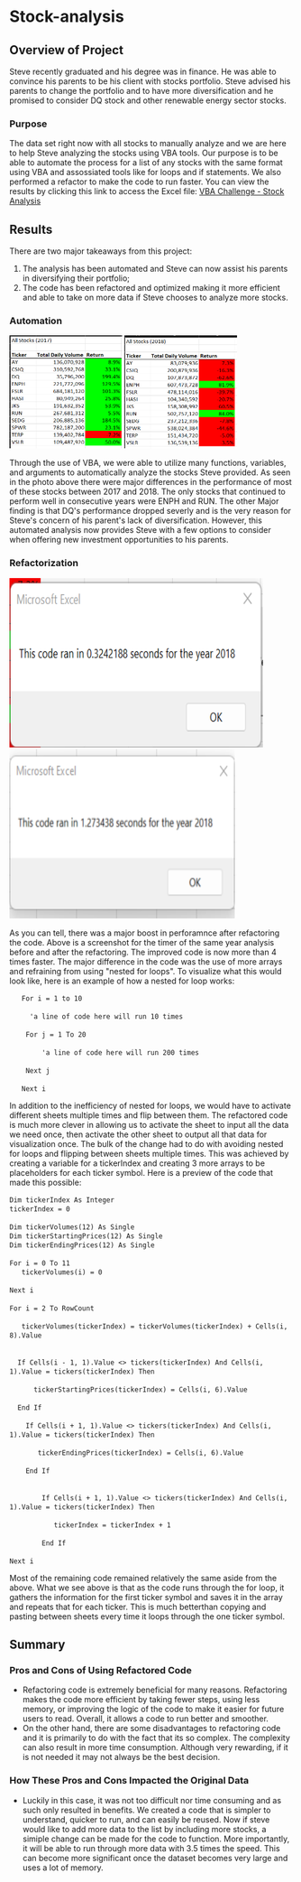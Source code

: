 # Stock-analysis

## Overview of Project
Steve recently graduated and his degree was in finance. He was able to convince his parents to be his client with stocks portfolio. Steve advised his parents to change the portfolio and to have more diversification and he promised to consider DQ stock and other renewable energy sector stocks. 

### Purpose
The data set right now with all stocks to manually analyze and we are here to help Steve analyzing the stocks using VBA tools. Our purpose is to be able to automate the process for a list of any stocks with the same format using VBA and assossiated tools like for loops and if statements. We also performed a refactor to make the code to run faster. You can view the results by clicking this link to access the Excel file: [VBA Challenge - Stock Analysis](https://github.com/myaakoub93/Stock-Analysis/blob/main/VBA_Challenge.xlsm)

## Results
There are two major takeaways from this project:
1. The analysis has been automated and Steve can now assist his parents in diversifying their portfolio;
2. The code has been refactored and optimized making it more efficient and able to take on more data if Steve chooses to analyze more stocks.

### Automation 
<img src="https://github.com/myaakoub93/Stock-Analysis/blob/main/Table%20-%20Stock%20Performance/VBA_Challenge_2017-Table%20Results.png.png" width="200" height="200" />                 <img src="https://github.com/myaakoub93/Stock-Analysis/blob/main/Table%20-%20Stock%20Performance/VBA_Challenge_2018-Table%20Results.png.png" width="200" height="200" />

Through the use of VBA, we were able to utilize many functions, variables, and arguments to automatically analyze the stocks Steve provided. As seen in the photo above there were major differences in the performance of most of these stocks between 2017 and 2018. The only stocks that continued to perform well in consecutive years were ENPH and RUN. The other Major finding is that DQ's performance dropped severly and is the very reason for Steve's concern of his parent's lack of diversification. However, this automated analysis now provides Steve with a few options to consider when offering new investment opportunities to his parents.

### Refactorization 
<img src="https://github.com/myaakoub93/Stock-Analysis/blob/main/Resources/Refactored%20-%20VBA_Challenge_2018.png" width="450" height="300" />                 <img src="https://github.com/myaakoub93/Stock-Analysis/blob/main/Resources/VBA_Challenge_2018.png" width="400" height="300" />

As you can tell, there was a major boost in perforamnce after refactoring the code. Above is a screenshot for the timer of the same year analysis before and after the refactoring. The improved code is now more than 4 times faster. The major difference in the code was the use of more arrays and refraining from using "nested for loops". To visualize what this would look like, here is an example of how a nested for loop works:


       For i = 1 to 10
       
         'a line of code here will run 10 times

        For j = 1 To 20

            'a line of code here will run 200 times

        Next j

       Next i

In addition to the inefficiency of nested for loops, we would have to activate different sheets multiple times and flip between them. The refactored code is much more clever in allowing us to activate the sheet to input all the data we need once, then activate the other sheet to output all that data for visualization once. The bulk of the change had to do with avoiding nested for loops and flipping between sheets multiple times. This was achieved by creating a variable for a tickerIndex and creating 3 more arrays to be placeholders for each ticker symbol. Here is a preview of the code that made this possible:


    Dim tickerIndex As Integer
    tickerIndex = 0

    Dim tickerVolumes(12) As Single
    Dim tickerStartingPrices(12) As Single
    Dim tickerEndingPrices(12) As Single
    
    For i = 0 To 11
       tickerVolumes(i) = 0
        
    Next i
        
    For i = 2 To RowCount
    
       tickerVolumes(tickerIndex) = tickerVolumes(tickerIndex) + Cells(i, 8).Value
        
  
      If Cells(i - 1, 1).Value <> tickers(tickerIndex) And Cells(i, 1).Value = tickers(tickerIndex) Then

          tickerStartingPrices(tickerIndex) = Cells(i, 6).Value

      End If
      
        If Cells(i + 1, 1).Value <> tickers(tickerIndex) And Cells(i, 1).Value = tickers(tickerIndex) Then

           tickerEndingPrices(tickerIndex) = Cells(i, 6).Value

        End If


            If Cells(i + 1, 1).Value <> tickers(tickerIndex) And Cells(i, 1).Value = tickers(tickerIndex) Then

               tickerIndex = tickerIndex + 1

            End If
    
    Next i

Most of the remaining code remained relatively the same aside from the above. What we see above is that as the code runs through the for loop, it gathers the information for the first ticker symbol and saves it in the array and repeats that for each ticker. This is much betterthan copying and pasting between sheets every time it loops through the one ticker symbol. 

## Summary

### Pros and Cons of Using Refactored Code
- Refactoring code is extremely beneficial for many reasons. Refactoring makes the code more efficient by taking fewer steps, using less memory, or improving the logic of the code to make it easier for future users to read. Overall, it allows a code to run better and smoother.
- On the other hand, there are some disadvantages to refactoring code and it is primarily to do with the fact that its so complex. The complexity can also result in more time consumption. Although very rewarding, if it is not needed it may not always be the best decision.
### How These Pros and Cons Impacted the Original Data
- Luckily in this case, it was not too difficult nor time consuming and as such only resulted in benefits. We created a code that is simpler to understand, quicker to run, and can easily be reused. Now if steve would like to add more data to the list by including more stocks, a simiple change can be made for the code to function. More importantly, it will be able to run through more data with 3.5 times the speed. This can become more significant once the dataset becomes very large and uses a lot of memory.
